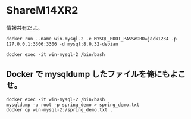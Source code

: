# ShareM14XR2
情報共有だよ。

```
docker run --name win-mysql-2 -e MYSQL_ROOT_PASSWORD=jack1234 -p 127.0.0.1:3306:3306 -d mysql:8.0.32-debian
```
```
docker exec -it win-mysql-2 /bin/bash
```
## Docker で mysqldump したファイルを俺にもよこせ。
```
docker exec -it win-mysql-2 /bin/bash
mysqldump -u root -p spring_demo > spring_demo.txt
docker cp win-mysql-2:/spring_demo.txt .
```
